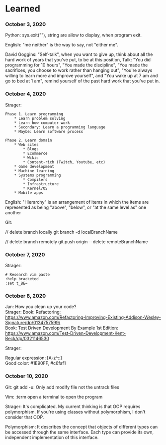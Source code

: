 # Learned

### October 3, 2020
Python: sys.exit(""), string are allow to display, when
program exit.

English: "me neither" is the way to say, not "either me".

David Goggins: "Self-talk", when you want to give up, think
about all the hard work of years that you've put, to be at this
position, Talk: "You did programming for 10 hours", "You
made the discipline", "You made the sacrifices, you choose
to work rather than hanging out", "You're always willing to
learn more and improve yourself", and "You wake up at 7 am and
go to bed at 1 am", remind yourself of the past hard work
that you've put in.

### October 4, 2020
Strager:

    Phase 1. Learn programming
        * Learn problem solving
        * Learn how computer work
        * Secondary: Learn a programming language
        * Maybe: Learn software process

    Phase 2. Learn domain
        * Web sites
            * Blogs
            * Ecommerce
            * Wikis
            * Content-rich (Twitch, Youtube, etc)
        * Game development
        * Machine learning
        * Systems programming
            * Compilers
            * Infrastructure
            * Kernel/OS
        * Mobile apps

English: "Hierarchy" is an arrangement of items in which the
items are represented as being "above", "below", or 
"at the same level as" one another

Git:

// delete branch locally
git branch -d localBranchName

// delete branch remotely
git push origin --delete remoteBranchName

### October 7, 2020
Strager:

    # Research vim paste
    :help bracketed  
    :set t_BE=

### October 8, 2020
Jan: How you clean up your code?  
Strager: Book: Refactoring:  
https://www.amazon.com/Refactoring-Improving-Existing-Addison-Wesley-Signature/dp/0134757599/  
Book: Test Driven Development By Example 1st Edition:  
https://www.amazon.com/Test-Driven-Development-Kent-Beck/dp/0321146530

Strager:  

Regular expression: [A-z^::]  
Good color: #1E90FF, #c6faf1

### October 10, 2020
Git: git add -u: Only add modify file not the untrack files

Vim: :term open a terminal to open the program

Strager: It's complicated. My current thinking is that OOP
requires polymorphism. If you're using classes without
polymorphism, I don't consider that OOP.

Polymorphism: It describes the concept that objects of different types
can be accessed through the same interface. Each type can
provide its own, independent implementation of this interface.

